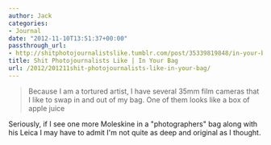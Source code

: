 ```yaml
---
author: Jack
categories:
- Journal
date: "2012-11-10T13:51:37+00:00"
passthrough_url:
- http://shitphotojournalistslike.tumblr.com/post/35339819848/in-your-bag
title: Shit Photojournalists Like | In Your Bag
url: /2012/201211shit-photojournalists-like-in-your-bag/
---
```


> Because I am a tortured artist, I have several 35mm film cameras that I like to swap in and out of my bag. One of them looks like a box of apple juice

Seriously, if I see one more Moleskine in a "photographers" bag along with his Leica I may have to admit I'm not quite as deep and original as I thought.